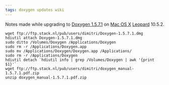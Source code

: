 ```yaml
---
tags: doxygen updates wiki
---
```


Notes made while upgrading to [Doxygen 1.5.7.1](/wiki/Doxygen_1.5.7.1) on [Mac OS X](/wiki/Mac_OS_X) [Leopard](/wiki/Leopard) 10.5.2.

    wget ftp://ftp.stack.nl/pub/users/dimitri/Doxygen-1.5.7.1.dmg
    hdiutil attach Doxygen-1.5.7.1.dmg
    sudo ditto /Volumes/Doxygen /Applications/Doxygen
    sudo rm -r /Applications/Doxygen.app
    sudo mv /Applications/Doxygen/Doxygen.app /Applications/
    sudo rm -r /Applications/Doxygen
    hdiutil detach `hdiutil info | grep /Volumes/Doxygen | awk '{print $1}'`
    wget ftp://ftp.stack.nl/pub/users/dimitri/doxygen_manual-1.5.7.1.pdf.zip
    unzip doxygen_manual-1.5.7.1.pdf.zip
